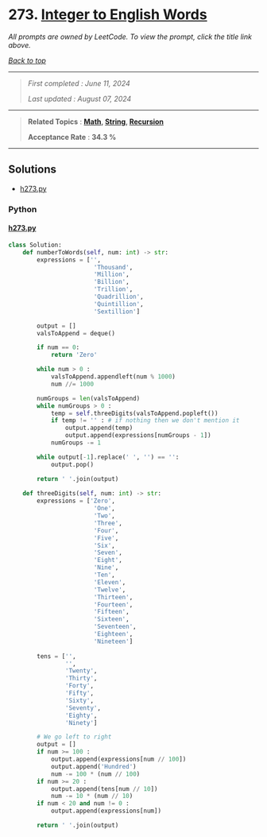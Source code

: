 # 273. [Integer to English Words](<https://leetcode.com/problems/integer-to-english-words>)

*All prompts are owned by LeetCode. To view the prompt, click the title link above.*

*[Back to top](<../README.md>)*

------

> *First completed : June 11, 2024*
>
> *Last updated : August 07, 2024*

------

> **Related Topics** : **[Math](<by_topic/Math.md>), [String](<by_topic/String.md>), [Recursion](<by_topic/Recursion.md>)**
>
> **Acceptance Rate** : **34.3 %**

------

## Solutions

- [h273.py](<../my-submissions/h273.py>)
### Python
#### [h273.py](<../my-submissions/h273.py>)
```Python
class Solution:
    def numberToWords(self, num: int) -> str:
        expressions = ['', 
                        'Thousand', 
                        'Million', 
                        'Billion', 
                        'Trillion', 
                        'Quadrillion', 
                        'Quintillion', 
                        'Sextillion']

        output = []
        valsToAppend = deque()

        if num == 0:
            return 'Zero'

        while num > 0 :
            valsToAppend.appendleft(num % 1000)
            num //= 1000

        numGroups = len(valsToAppend)
        while numGroups > 0 :
            temp = self.threeDigits(valsToAppend.popleft())
            if temp != '' : # if nothing then we don't mention it
                output.append(temp)
                output.append(expressions[numGroups - 1])
            numGroups -= 1

        while output[-1].replace(' ', '') == '':
            output.pop()

        return ' '.join(output)
        
    def threeDigits(self, num: int) -> str:
        expressions = ['Zero', 
                        'One', 
                        'Two', 
                        'Three', 
                        'Four', 
                        'Five', 
                        'Six', 
                        'Seven', 
                        'Eight', 
                        'Nine', 
                        'Ten', 
                        'Eleven', 
                        'Twelve', 
                        'Thirteen', 
                        'Fourteen', 
                        'Fifteen', 
                        'Sixteen', 
                        'Seventeen', 
                        'Eighteen', 
                        'Nineteen']
        
        tens = ['', 
                '', 
                'Twenty', 
                'Thirty', 
                'Forty', 
                'Fifty', 
                'Sixty', 
                'Seventy', 
                'Eighty', 
                'Ninety']

        # We go left to right
        output = []
        if num >= 100 :
            output.append(expressions[num // 100])
            output.append('Hundred')
            num -= 100 * (num // 100)
        if num >= 20 :
            output.append(tens[num // 10])
            num -= 10 * (num // 10)
        if num < 20 and num != 0 :
            output.append(expressions[num])

        return ' '.join(output)
```


